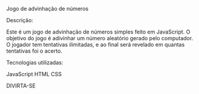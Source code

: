 Jogo de advinhação de números

Descrição:

Este é um jogo de advinhação de números simples feito em JavaScript. O objetivo do jogo é adivinhar um número aleatório gerado pelo computador. O jogador tem tentativas ilimitadas, e ao final será revelado em quantas tentativas foi o acerto.

Tecnologias utilizadas:

JavaScript
HTML
CSS 

DIVIRTA-SE
